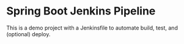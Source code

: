 # Spring Boot Jenkins Pipeline

This is a demo project with a Jenkinsfile to automate build, test, and (optional) deploy.